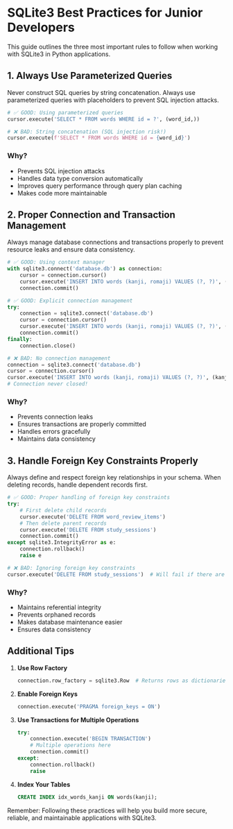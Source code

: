 # SQLite3 Best Practices for Junior Developers

This guide outlines the three most important rules to follow when working with SQLite3 in Python applications.

## 1. Always Use Parameterized Queries

Never construct SQL queries by string concatenation. Always use parameterized queries with placeholders to prevent SQL injection attacks.

```python
# ✅ GOOD: Using parameterized queries
cursor.execute('SELECT * FROM words WHERE id = ?', (word_id,))

# ❌ BAD: String concatenation (SQL injection risk!)
cursor.execute(f'SELECT * FROM words WHERE id = {word_id}')
```

### Why?
- Prevents SQL injection attacks
- Handles data type conversion automatically
- Improves query performance through query plan caching
- Makes code more maintainable

## 2. Proper Connection and Transaction Management

Always manage database connections and transactions properly to prevent resource leaks and ensure data consistency.

```python
# ✅ GOOD: Using context manager
with sqlite3.connect('database.db') as connection:
    cursor = connection.cursor()
    cursor.execute('INSERT INTO words (kanji, romaji) VALUES (?, ?)', (kanji, romaji))
    connection.commit()

# ✅ GOOD: Explicit connection management
try:
    connection = sqlite3.connect('database.db')
    cursor = connection.cursor()
    cursor.execute('INSERT INTO words (kanji, romaji) VALUES (?, ?)', (kanji, romaji))
    connection.commit()
finally:
    connection.close()

# ❌ BAD: No connection management
connection = sqlite3.connect('database.db')
cursor = connection.cursor()
cursor.execute('INSERT INTO words (kanji, romaji) VALUES (?, ?)', (kanji, romaji))
# Connection never closed!
```

### Why?
- Prevents connection leaks
- Ensures transactions are properly committed
- Handles errors gracefully
- Maintains data consistency

## 3. Handle Foreign Key Constraints Properly

Always define and respect foreign key relationships in your schema. When deleting records, handle dependent records first.

```python
# ✅ GOOD: Proper handling of foreign key constraints
try:
    # First delete child records
    cursor.execute('DELETE FROM word_review_items')
    # Then delete parent records
    cursor.execute('DELETE FROM study_sessions')
    connection.commit()
except sqlite3.IntegrityError as e:
    connection.rollback()
    raise e

# ❌ BAD: Ignoring foreign key constraints
cursor.execute('DELETE FROM study_sessions')  # Will fail if there are dependent records
```

### Why?
- Maintains referential integrity
- Prevents orphaned records
- Makes database maintenance easier
- Ensures data consistency

## Additional Tips

1. **Use Row Factory**
   ```python
   connection.row_factory = sqlite3.Row  # Returns rows as dictionaries
   ```

2. **Enable Foreign Keys**
   ```python
   connection.execute('PRAGMA foreign_keys = ON')
   ```

3. **Use Transactions for Multiple Operations**
   ```python
   try:
       connection.execute('BEGIN TRANSACTION')
       # Multiple operations here
       connection.commit()
   except:
       connection.rollback()
       raise
   ```

4. **Index Your Tables**
   ```sql
   CREATE INDEX idx_words_kanji ON words(kanji);
   ```

Remember: Following these practices will help you build more secure, reliable, and maintainable applications with SQLite3.